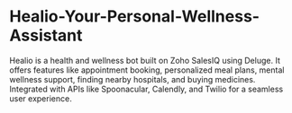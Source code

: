 # Healio-Your-Personal-Wellness-Assistant
Healio is a health and wellness bot built on Zoho SalesIQ using Deluge. It offers features like appointment booking, personalized meal plans, mental wellness support, finding nearby hospitals, and buying medicines. Integrated with APIs like Spoonacular, Calendly, and Twilio for a seamless user experience.
